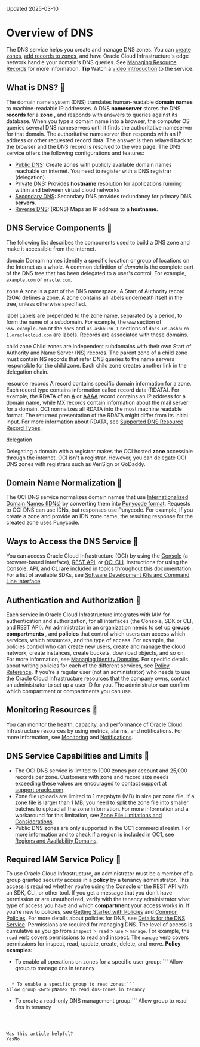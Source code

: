 Updated 2025-03-10
# Overview of DNS
The DNS service helps you create and manage DNS zones.
You can [create zones](https://docs.oracle.com/en-us/iaas/Content/DNS/Concepts/gettingstarted_topic-Creating_a_Zone.htm#top "Create a public domain name service \(DNS\) zone to hold the trusted DNS records that reside on Oracle Cloud Infrastructure's nameservers."), [add records to zones](https://docs.oracle.com/en-us/iaas/Content/DNS/Tasks/record-add.htm#top "Add records that contain domain information to a domain name service \(DNS\) zone. Each record type contains information called record data \(RDATA\)."), and have Oracle Cloud Infrastructure's edge network handle your domain's DNS queries. 
See [Managing Resource Records](https://docs.oracle.com/en-us/iaas/Content/DNS/Reference/supporteddnsresource.htm#supported-records "Learn about managing the many resource record types that the Oracle Cloud Infrastructure DNS service supports.") for more information.
**Tip** Watch a [video introduction](https://apexapps.oracle.com/pls/apex/f?p=44785:265:0:::265:P265_CONTENT_ID:32173) to the service.
## What is DNS? 🔗 
The domain name system (DNS) translates human-readable **domain names** to machine-readable IP addresses. A DNS **nameserver** stores the DNS **records** for a **zone** , and responds with answers to queries against its database. When you type a domain name into a browser, the computer OS queries several DNS nameservers until it finds the authoritative nameserver for that domain. The authoritative nameserver then responds with an IP address or other requested record data. The answer is then relayed back to the browser and the DNS record is resolved to the web page.
The DNS service offers the following configurations and features:
  * [Public DNS](https://docs.oracle.com/en-us/iaas/Content/DNS/Concepts/gettingstarted.htm#getting-started "Get started with the Oracle Cloud Infrastructure DNS service."): Create zones with publicly available domain names reachable on internet. You need to register with a DNS registrar (delegation).
  * [Private DNS](https://docs.oracle.com/en-us/iaas/Content/DNS/Tasks/privatedns.htm#private-dns "Create and manage private domain name system \(DNS\) zones."): Provides **hostname** resolution for applications running within and between virtual cloud networks
  * [Secondary DNS](https://docs.oracle.com/en-us/iaas/Content/DNS/Tasks/secondary-dns.htm#secondary-dns "Set up secondary domain name system \(DNS\) zones using the Oracle Cloud Infrastructure DNS service."): Secondary DNS provides redundancy for primary DNS **servers**.
  * [Reverse DNS](https://docs.oracle.com/en-us/iaas/Content/DNS/Tasks/reversedns.htm#reverse-dns "Reverse DNS maps an IP address to a hostname."): (RDNS) Maps an IP address to a **hostname**. 


## DNS Service Components 🔗 
The following list describes the components used to build a DNS zone and make it accessible from the internet. 

domain
    Domain names identify a specific location or group of locations on the Internet as a whole. A common definition of _domain_ is the complete part of the DNS tree that has been delegated to a user's control. For example, `example.com` or `oracle.com`. 

zone
    A zone is a part of the DNS namespace. A Start of Authority record (SOA) defines a zone. A zone contains all labels underneath itself in the tree, unless otherwise specified. 

label
    Labels are prepended to the zone name, separated by a period, to form the name of a subdomain. For example, the `www` section of `www.example.com` or the `docs` and `us-ashburn-1` sections of `docs.us-ashburn-1.oraclecloud.com` are labels. Records are associated with these domains. 

child zone
    Child zones are independent subdomains with their own Start of Authority and Name Server (NS) records. The parent zone of a child zone must contain NS records that refer DNS queries to the name servers responsible for the child zone. Each child zone creates another link in the delegation chain. 

resource records
    A record contains specific domain information for a zone. Each record type contains information called record data (RDATA). For example, the RDATA of an [A](https://docs.oracle.com/en-us/iaas/Content/DNS/Reference/supporteddnsresource.htm#types__dlentry_a-record) or [AAAA](https://docs.oracle.com/en-us/iaas/Content/DNS/Reference/supporteddnsresource.htm#types__dlentry_aaaa) record contains an IP address for a domain name, while MX records contain information about the mail server for a domain. OCI normalizes all RDATA into the most machine readable format. The returned presentation of the RDATA might differ from its initial input. For more information about RDATA, see [Supported DNS Resource Record Types](https://docs.oracle.com/en-us/iaas/Content/DNS/Reference/supporteddnsresource.htm#supported-records "Learn about managing the many resource record types that the Oracle Cloud Infrastructure DNS service supports."). 

delegation
    
Delegating a domain with a registrar makes the OCI hosted **zone** accessible through the internet. OCI isn't a registrar. However, you can delegate OCI DNS zones with registrars such as VeriSign or GoDaddy. 
## Domain Name Normalization 🔗 
The OCI DNS service normalizes domain names that use [Internationalized Domain Names (IDNs)](https://www.icann.org/resources/pages/idn-2012-02-25-en) by converting them into [Punycode format](https://www.rfc-editor.org/rfc/rfc3492). Requests to OCI DNS can use IDNs, but responses use Punycode. For example, if you create a zone and provide an IDN zone name, the resulting response for the created zone uses Punycode.
## Ways to Access the DNS Service 🔗 
You can access Oracle Cloud Infrastructure (OCI) by using the [Console](https://docs.oracle.com/iaas/Content/GSG/Tasks/signingin_topic-Signing_In_for_the_First_Time.htm) (a browser-based interface), [REST API](https://docs.oracle.com/iaas/Content/API/Concepts/usingapi.htm), or [OCI CLI](https://docs.oracle.com/iaas/Content/API/Concepts/cliconcepts.htm). Instructions for using the Console, API, and CLI are included in topics throughout this documentation. For a list of available SDKs, see [Software Development Kits and Command Line Interface](https://docs.oracle.com/iaas/Content/API/Concepts/sdks.htm).
## Authentication and Authorization 🔗 
Each service in Oracle Cloud Infrastructure integrates with IAM for authentication and authorization, for all interfaces (the Console, SDK or CLI, and REST API).
An administrator in an organization needs to set up **groups** , **compartments** , and **policies** that control which users can access which services, which resources, and the type of access. For example, the policies control who can create new users, create and manage the cloud network, create instances, create buckets, download objects, and so on. For more information, see [Managing Identity Domains](https://docs.oracle.com/iaas/Content/Identity/domains/overview.htm). For specific details about writing policies for each of the different services, see [Policy Reference](https://docs.oracle.com/iaas/Content/Identity/Reference/policyreference.htm). 
If you're a regular user (not an administrator) who needs to use the Oracle Cloud Infrastructure resources that the company owns, contact an administrator to set up a user ID for you. The administrator can confirm which compartment or compartments you can use.
## Monitoring Resources 🔗 
You can monitor the health, capacity, and performance of Oracle Cloud Infrastructure resources by using metrics, alarms, and notifications. For more information, see [Monitoring](https://docs.oracle.com/iaas/Content/Monitoring/home.htm) and [Notifications](https://docs.oracle.com/iaas/Content/Notification/home.htm). 
## DNS Service Capabilities and Limits 🔗 
  * The OCI DNS service is limited to 1000 zones per account and 25,000 records per zone. Customers with zone and record size needs exceeding these values are encouraged to contact support at [support.oracle.com](http://support.oracle.com/). 
  * Zone file uploads are limited to 1 megabyte (MB) in size per zone file. If a zone file is larger than 1 MB, you need to split the zone file into smaller batches to upload all the zone information. For more information and a workaround for this limitation, see [Zone File Limitations and Considerations](https://docs.oracle.com/en-us/iaas/Content/DNS/Reference/formattingzonefile.htm#formattingzonefile_topic-zone-file-limits).
  * Public DNS zones are only supported in the OC1 commercial realm. For more information and to check if a region is included in OC1, see [Regions and Availability Domains](https://docs.oracle.com/iaas/Content/General/Concepts/regions.htm).


## Required IAM Service Policy 🔗 
To use Oracle Cloud Infrastructure, an administrator must be a member of a group granted security access in a **policy** by a tenancy administrator. This access is required whether you're using the Console or the REST API with an SDK, CLI, or other tool. If you get a message that you don't have permission or are unauthorized, verify with the tenancy administrator what type of access you have and which **compartment** your access works in.
If you're new to policies, see [Getting Started with Policies](https://docs.oracle.com/iaas/Content/Identity/policiesgs/get-started-with-policies.htm) and [Common Policies](https://docs.oracle.com/iaas/Content/Identity/policiescommon/commonpolicies.htm). For more details about policies for DNS, see [Details for the DNS Service](https://docs.oracle.com/iaas/Content/Identity/policyreference/dnspolicyreference.htm).
Permissions are required for managing DNS. The level of access is cumulative as you go from `inspect` > `read` > `use` > `manage`. For example, the `read` verb covers permissions to read and inspect. The `manage` verb covers permissions for inspect, read, update, create, delete, and move. 
**Policy examples:**
  * To enable all operations on zones for a specific user group: ```
Allow group <GroupName> to manage dns in tenancy
```

  * To enable a specific group to read zones:```
Allow group <GroupName> to read dns-zones in tenancy
```

  * To create a read-only DNS management group:```
Allow group <GroupName> to read dns in tenancy
```



Was this article helpful?
YesNo

